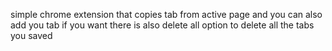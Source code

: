 simple chrome extension that copies tab from active page and you can also add you tab if  you want there is also delete all option to delete all the tabs you saved